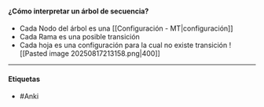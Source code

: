 #### ¿Cómo interpretar un árbol de secuencia?
- Cada Nodo del árbol es una [[Configuración - MT|configuración]]
- Cada Rama es una posible transición
- Cada hoja es una configuración para la cual no existe transición
![[Pasted image 20250817213158.png|400]]
***
#### Etiquetas
- #Anki 